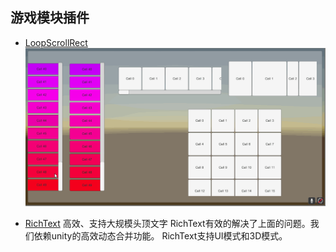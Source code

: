 ## 游戏模块插件
- [LoopScrollRect](https://github.com/qiankanglai/LoopScrollRect)
![enter image description here](https://github.com/qiankanglai/LoopScrollRect/raw/master/Images/demo1.gif)

- [RichText](https://github.com/506638093/RichText)
高效、支持大规模头顶文字
RichText有效的解决了上面的问题。我们依赖unity的高效动态合并功能。 RichText支持UI模式和3D模式。




<!--stackedit_data:
eyJoaXN0b3J5IjpbLTQyNzQ2MDU3NywxMzY0NTk2NjQ2XX0=
-->